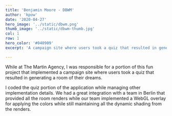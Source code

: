 ```yaml
---
title: 'Benjamin Moore - DBWM'
author: 'kpow'
date: '2020-04-27'
hero_image: '../static/dbwm.png'
thumb_image: '../static/dbwm-thumb.jpg'
col: 1
row: 1
hero_color: '#040909'
excerpt: 'A campaign site where users took a quiz that resulted in generating a room of their dreams. '

---
```


While at The Martin Agency, I was responsible for a portion of this fun project that implemented a campaign site where users took a quiz that resulted in generating a room of their dreams. 

I coded the quiz portion of the application while managing other implementation details. We had a great integration with a team in Berlin that provided all the room renders while our team implemented a WebGL overlay for applying the colors while still maintaining all the dynamic shading from the renders.
